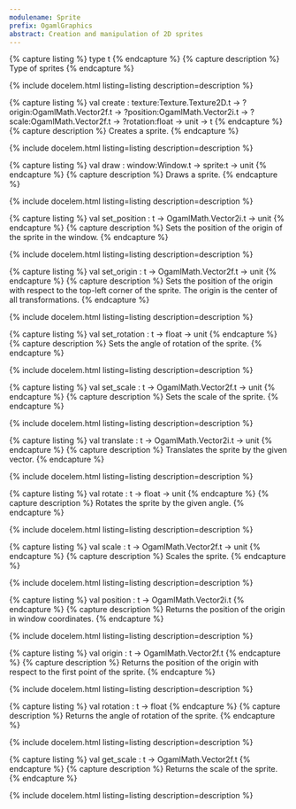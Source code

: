 ```yaml
---
modulename: Sprite 
prefix: OgamlGraphics
abstract: Creation and manipulation of 2D sprites 
---
```


{% capture listing %}
type t
{% endcapture %}
{% capture description %}
Type of sprites 
{% endcapture %}

{% include docelem.html listing=listing description=description  %}

{% capture listing %}
val create : texture:Texture.Texture2D.t -> ?origin:OgamlMath.Vector2f.t -> ?position:OgamlMath.Vector2i.t -> ?scale:OgamlMath.Vector2f.t -> ?rotation:float -> unit -> t
{% endcapture %}
{% capture description %}
Creates a sprite. 
{% endcapture %}

{% include docelem.html listing=listing description=description  %}

{% capture listing %}
val draw : window:Window.t -> sprite:t -> unit
{% endcapture %}
{% capture description %}
Draws a sprite. 
{% endcapture %}

{% include docelem.html listing=listing description=description  %}

{% capture listing %}
val set_position : t -> OgamlMath.Vector2i.t -> unit
{% endcapture %}
{% capture description %}
Sets the position of the origin of the sprite in the window. 
{% endcapture %}

{% include docelem.html listing=listing description=description  %}

{% capture listing %}
val set_origin : t -> OgamlMath.Vector2f.t -> unit
{% endcapture %}
{% capture description %}
Sets the position of the origin with respect to the top-left corner of the
 sprite. The origin is the center of all transformations. 
{% endcapture %}

{% include docelem.html listing=listing description=description  %}

{% capture listing %}
val set_rotation : t -> float -> unit
{% endcapture %}
{% capture description %}
Sets the angle of rotation of the sprite. 
{% endcapture %}

{% include docelem.html listing=listing description=description  %}

{% capture listing %}
val set_scale : t -> OgamlMath.Vector2f.t -> unit
{% endcapture %}
{% capture description %}
Sets the scale of the sprite. 
{% endcapture %}

{% include docelem.html listing=listing description=description  %}

{% capture listing %}
val translate : t -> OgamlMath.Vector2i.t -> unit
{% endcapture %}
{% capture description %}
Translates the sprite by the given vector. 
{% endcapture %}

{% include docelem.html listing=listing description=description  %}

{% capture listing %}
val rotate : t -> float -> unit
{% endcapture %}
{% capture description %}
Rotates the sprite by the given angle. 
{% endcapture %}

{% include docelem.html listing=listing description=description  %}

{% capture listing %}
val scale : t -> OgamlMath.Vector2f.t -> unit
{% endcapture %}
{% capture description %}
Scales the sprite. 
{% endcapture %}

{% include docelem.html listing=listing description=description  %}

{% capture listing %}
val position : t -> OgamlMath.Vector2i.t
{% endcapture %}
{% capture description %}
Returns the position of the origin in window coordinates. 
{% endcapture %}

{% include docelem.html listing=listing description=description  %}

{% capture listing %}
val origin : t -> OgamlMath.Vector2f.t
{% endcapture %}
{% capture description %}
Returns the position of the origin with respect to the first point of the
 sprite. 
{% endcapture %}

{% include docelem.html listing=listing description=description  %}

{% capture listing %}
val rotation : t -> float
{% endcapture %}
{% capture description %}
Returns the angle of rotation of the sprite. 
{% endcapture %}

{% include docelem.html listing=listing description=description  %}

{% capture listing %}
val get_scale : t -> OgamlMath.Vector2f.t
{% endcapture %}
{% capture description %}
Returns the scale of the sprite. 
{% endcapture %}

{% include docelem.html listing=listing description=description  %}

